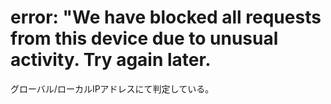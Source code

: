 # error: "We have blocked all requests from this device due to unusual activity. Try again later.
グローバル/ローカルIPアドレスにて判定している。
